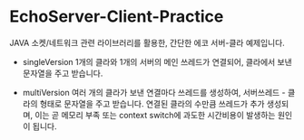 # EchoServer-Client-Practice
JAVA 소켓/네트워크 관련 라이브러리를 활용한, 간단한 에코 서버-클라 예제입니다.

- singleVersion
1개의 클라와 1개의 서버의 메인 쓰레드가 연결되어, 클라에서 보낸 문자열을 주고 받습니다.
  
- multiVersion
여러 개의 클라가 보낸 연결마다 쓰레드를 생성하여, 서버쓰레드 - 클라의 형태로 문자열을 주고 받습니다. 연결된 클라의 수만큼 쓰레드가 추가 생성되며, 이는 곧 메모리 부족 또는 context switch에 과도한 시간비용이 발생하는 원인이 됩니다.
